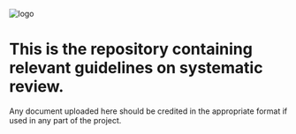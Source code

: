
![logo](/docs/images/header/header3_rg.png)

# This is the repository containing relevant guidelines on systematic review.

Any document uploaded here should be credited in the appropriate format if used in any part of the project.
